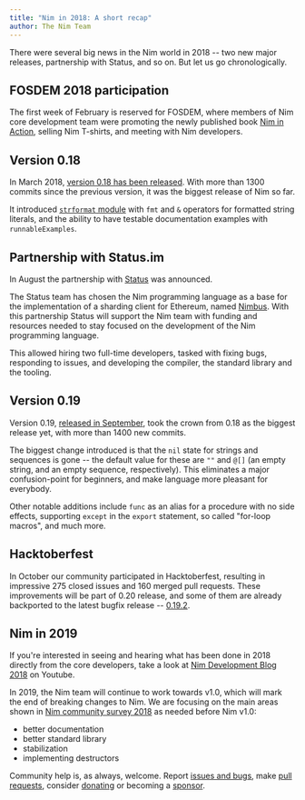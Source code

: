 ```yaml
---
title: "Nim in 2018: A short recap"
author: The Nim Team
---
```


There were several big news in the Nim world in 2018 -- two new major releases, partnership with Status, and so on.
But let us go chronologically.


## FOSDEM 2018 participation

The first week of February is reserved for FOSDEM, where members of Nim core development team were promoting the newly published book [Nim in Action](https://book.picheta.me/), selling Nim T-shirts, and meeting with Nim developers.


## Version 0.18

In March 2018, [version 0.18 has been released](https://nim-lang.org/blog/2018/03/01/version-0180-released.html).
With more than 1300 commits since the previous version, it was the biggest release of Nim so far.

It introduced [`strformat` module](https://nim-lang.org/docs/strformat.html) with `fmt` and `&` operators for formatted string literals, and the ability to have testable documentation examples with `runnableExamples`.


## Partnership with Status.im

In August the partnership with [Status](https://status.im/) was announced.

The Status team has chosen the Nim programming language as a base for the implementation of a sharding client for Ethereum, named [Nimbus](https://github.com/status-im/nimbus).
With this partnership Status will support the Nim team with funding and resources needed to stay focused on the development of the Nim programming language.

This allowed hiring two full-time developers, tasked with fixing bugs, responding to issues, and developing the compiler, the standard library and the tooling.


## Version 0.19

Version 0.19, [released in September](https://nim-lang.org/blog/2018/09/26/version-0190-released.html), took the crown from 0.18 as the biggest release yet, with more than 1400 new commits.

The biggest change introduced is that the `nil` state for strings and sequences is gone -- the default value for these are `""` and `@[]` (an empty string, and an empty sequence, respectively).
This eliminates a major confusion-point for beginners, and make language more pleasant for everybody.

Other notable additions include `func` as an alias for a procedure with no side effects, supporting `except` in the `export` statement, so called "for-loop macros", and much more.


## Hacktoberfest

In October our community participated in Hacktoberfest, resulting in impressive 275 closed issues and 160 merged pull requests.
These improvements will be part of 0.20 release, and some of them are already backported to the latest bugfix release -- [0.19.2](https://nim-lang.org/blog/2018/12/31/version-0192-released.html).


## Nim in 2019

If you're interested in seeing and hearing what has been done in 2018 directly from the core developers, take a look at [Nim Development Blog 2018](https://www.youtube.com/watch?v=xUsAKstP-AQ) on Youtube.

In 2019, the Nim team will continue to work towards v1.0, which will mark the end of breaking changes to Nim.
We are focusing on the main areas shown in [Nim community survey 2018](https://nim-lang.org/blog/2018/10/27/community-survey-results-2018.html) as needed before Nim v1.0:
* better documentation
* better standard library
* stabilization
* implementing destructors

Community help is, as always, welcome.
Report [issues and bugs](https://github.com/nim-lang/nim/issues), make [pull requests](https://github.com/nim-lang/nim/pulls), consider [donating](https://nim-lang.org/donate.html) or becoming a [sponsor](https://nim-lang.org/sponsors.html).
